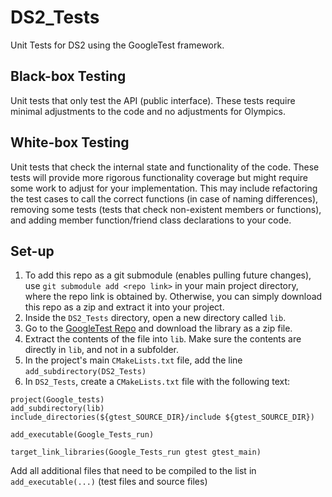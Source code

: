 # DS2_Tests
Unit Tests for DS2 using the GoogleTest framework.

## Black-box Testing
Unit tests that only test the API (public interface). These tests require minimal adjustments to the code and no adjustments for Olympics.

## White-box Testing
Unit tests that check the internal state and functionality of the code. These tests will provide more rigorous functionality coverage but might require some work to adjust for your implementation. This may include refactoring the test cases to call the correct functions (in case of naming differences), removing some tests (tests that check non-existent members or functions), and adding member function/friend class declarations to your code.

## Set-up
1.  To add this repo as a git submodule (enables pulling future changes), use `git submodule add <repo link>` in your main project directory, where the repo link is obtained by. Otherwise, you can simply download this repo as a zip and extract it into your project.
2.  Inside the `DS2_Tests` directory, open a new directory called `lib`.
3.  Go to the [GoogleTest Repo](https://github.com/google/googletest) and download the library as a zip file.
4.  Extract the contents of the file into `lib`. Make sure the contents are directly in `lib`, and not in a subfolder.
5.  In the project's main `CMakeLists.txt` file, add the line `add_subdirectory(DS2_Tests)`  
6.  In `DS2_Tests`, create a `CMakeLists.txt` file with the following text:
  ```
  project(Google_tests)
  add_subdirectory(lib)
  include_directories(${gtest_SOURCE_DIR}/include ${gtest_SOURCE_DIR})
  
  add_executable(Google_Tests_run)
  
  target_link_libraries(Google_Tests_run gtest gtest_main)
  ```
  Add all additional files that need to be compiled to the list in `add_executable(...)` (test files and source files)
